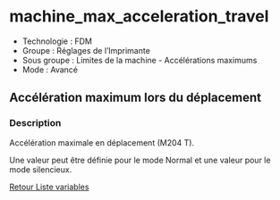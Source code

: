 # machine_max_acceleration_travel

* Technologie : FDM
* Groupe : Réglages de l’Imprimante
* Sous groupe : Limites de la machine - Accélérations maximums
* Mode : Avancé

## Accélération maximum lors du déplacement

### Description

Accélération maximale en déplacement (M204 T).

Une valeur peut être définie pour le mode Normal et une valeur pour le mode silencieux.


[Retour Liste variables](variable_list.md)